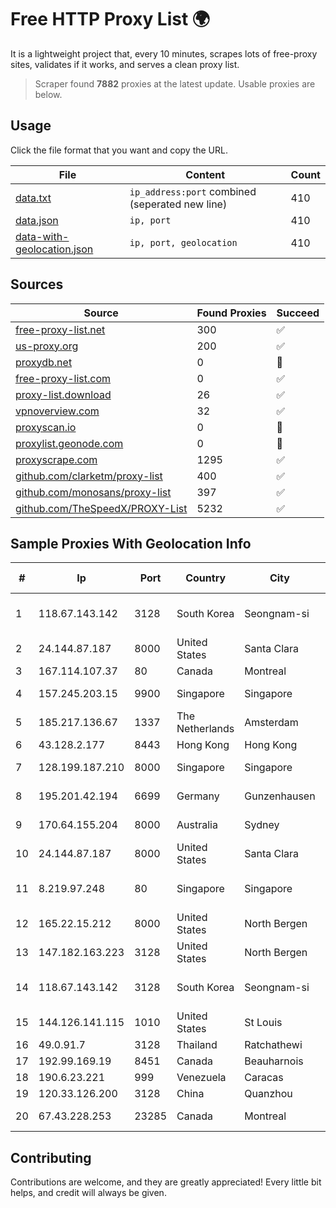 
# Free HTTP Proxy List 🌍

It is a lightweight project that, every 10 minutes, scrapes lots of free-proxy sites, validates if it works, and serves a clean proxy list.


> Scraper found **7882** proxies at the latest update. Usable proxies are below.

## Usage

Click the file format that you want and copy the URL.


|File|Content|Count|
|----|-------|-----|
|[data.txt](https://raw.githubusercontent.com/themiralay/Proxy-List-World/master/data.txt)|`ip_address:port` combined (seperated new line)|410|
|[data.json](https://raw.githubusercontent.com/themiralay/Proxy-List-World/master/data.json)|`ip, port`|410|
|[data-with-geolocation.json](https://raw.githubusercontent.com/themiralay/Proxy-List-World/master/data-with-geolocation.json)|`ip, port, geolocation`|410|

## Sources

|Source|Found Proxies|Succeed|
|------|-------------|-------|
|[free-proxy-list.net](https://free-proxy-list.net)|300|✅|
|[us-proxy.org](https://www.us-proxy.org)|200|✅|
|[proxydb.net](http://proxydb.net)|0|🚫|
|[free-proxy-list.com](https://free-proxy-list.com/?page=&port=&type%5B%5D=http&type%5B%5D=https&up_time=0&search=Search)|0|✅|
|[proxy-list.download](https://www.proxy-list.download/HTTP)|26|✅|
|[vpnoverview.com](https://vpnoverview.com/privacy/anonymous-browsing/free-proxy-servers)|32|✅|
|[proxyscan.io](https://www.proxyscan.io)|0|🚫|
|[proxylist.geonode.com](https://proxylist.geonode.com/api/proxy-list?limit=300&page=1&sort_by=lastChecked&sort_type=desc&protocols=http,https)|0|🚫|
|[proxyscrape.com](https://api.proxyscrape.com/v2/?request=displayproxies&protocol=http&timeout=10000&country=all&ssl=all&anonymity=all)|1295|✅|
|[github.com/clarketm/proxy-list](https://raw.githubusercontent.com/clarketm/proxy-list/master/proxy-list-raw.txt)|400|✅|
|[github.com/monosans/proxy-list](https://raw.githubusercontent.com/monosans/proxy-list/main/proxies/http.txt)|397|✅|
|[github.com/TheSpeedX/PROXY-List](https://raw.githubusercontent.com/TheSpeedX/PROXY-List/master/http.txt)|5232|✅|


## Sample Proxies With Geolocation Info

|#|Ip|Port|Country|City|Internet Service Provider|
|-|--|----|-------|----|-------------------------|
|1|118.67.143.142|3128|South Korea|Seongnam-si|Naver Business Platform Asia Pacific Pte. Ltd.|
|2|24.144.87.187|8000|United States|Santa Clara|DigitalOcean, LLC|
|3|167.114.107.37|80|Canada|Montreal|OVH SAS|
|4|157.245.203.15|9900|Singapore|Singapore|DigitalOcean, LLC|
|5|185.217.136.67|1337|The Netherlands|Amsterdam|Stallion Network Services Limited|
|6|43.128.2.177|8443|Hong Kong|Hong Kong|Aceville Pte.ltd|
|7|128.199.187.210|8000|Singapore|Singapore|DigitalOcean, LLC|
|8|195.201.42.194|6699|Germany|Gunzenhausen|Hetzner Online GmbH|
|9|170.64.155.204|8000|Australia|Sydney|DigitalOcean, LLC|
|10|24.144.87.187|8000|United States|Santa Clara|DigitalOcean, LLC|
|11|8.219.97.248|80|Singapore|Singapore|Alibaba (US) Technology Co., Ltd.|
|12|165.22.15.212|8000|United States|North Bergen|DigitalOcean, LLC|
|13|147.182.163.223|3128|United States|North Bergen|DigitalOcean, LLC|
|14|118.67.143.142|3128|South Korea|Seongnam-si|Naver Business Platform Asia Pacific Pte. Ltd.|
|15|144.126.141.115|1010|United States|St Louis|Nubes, LLC|
|16|49.0.91.7|3128|Thailand|Ratchathewi|AIS-Fibre|
|17|192.99.169.19|8451|Canada|Beauharnois|OVH SAS|
|18|190.6.23.221|999|Venezuela|Caracas|Net Uno|
|19|120.33.126.200|3128|China|Quanzhou|Chinanet|
|20|67.43.228.253|23285|Canada|Montreal|GloboTech Communications|



## Contributing

Contributions are welcome, and they are greatly appreciated! Every
little bit helps, and credit will always be given.

